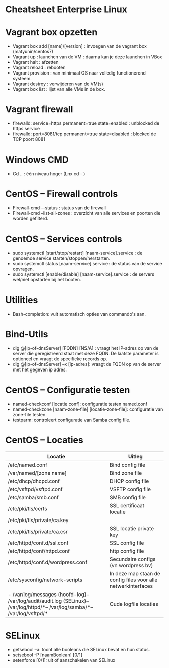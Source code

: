 # Cheatsheet Enterprise Linux

# Vagrant box opzetten

- Vagrant box add [name]/[version] : invoegen van de vagrant box (matyunin/centos7)
- Vagrant up : launchen van de VM : daarna kan je deze launchen in VBox
- Vagrant halt : afzetten
- Vagrant reload : rebooten
- Vagrant provision : van minimaal OS naar volledig functionerend systeem.
- Vagrant destroy : verwijderen van de VM(s)
- Vagrant box list : lijst van alle VMs in de box.

# Vagrant firewall

- firewalld: service=https permanent=true state=enabled : unblocked de https service
- firewalld: port=8081/tcp permanent=true state=disabled : blocked de TCP poort 8081

# Windows CMD

- Cd .. : één niveau hoger (Lnx cd - )

# CentOS – Firewall controls

- Firewall-cmd --status : status van de firewall
- Firewall-cmd –list-all-zones : overzicht van alle services en poorten die worden gefilterd.

# CentOS – Services controls

- sudo systemctl [start/stop/restart] [naam-service].service : de genoemde service starten/stoppen/herstarten.
- sudo systemctl status [naam-service].service : de status van de service opvragen.
- sudo systemctl [enable/disable] [naam-service].service : de servers wel/niet opstarten bij het booten.

# Utilities

- Bash-completion: vult automatisch opties van commando's aan.

# Bind-Utils

- dig @[ip-of-dnsServer] [FQDN] [NS/A] : vraagt het IP-adres op van de server die geregistreerd staat met deze FQDN. De laatste parameter is optioneel en vraagt de specifieke records op.
- dig @[ip-of-dnsServer] –x [ip-adres]: vraagt de FQDN op van de server met het gegeven ip adres.

# CentOS – Configuratie testen

- named-checkconf [locatie conf]: configuratie testen named.conf
- named-checkzone [naam-zone-file] [locatie-zone-file]: configuratie van zone-file testen.
- testparm: controleert configuratie van Samba config file.

# CentOS – Locaties

| Locatie | Uitleg |
| --- | --- |
| /etc/named.conf | Bind config file |
| /var/named/[zone name] | Bind zone file |
| /etc/dhcp/dhcpd.conf | DHCP config file |
| /etc/vsftpd/vsftpd.conf | VSFTP config file |
| /etc/samba/smb.conf | SMB config file |
| /etc/pki/tls/certs | SSL certificaat locatie |
| /etc/pki/tls/private/ca.key  
/etc/pki/tls/private/ca.csr | SSL locatie private key |
| /etc/httpd/conf.d/ssl.conf | SSL config file |
| /etc/httpd/conf/httpd.conf | http config file |
| /etc/httpd/conf.d/wordpress.conf | Secundaire configs (vn wordpress bv) |
| /etc/sysconfig/network-scripts | In deze map staan de config files voor alle netwerkinterfaces |
| - /var/log/messages (hoofd-log)– /var/log/audit/audit.log (SELinux)– /var/log/httpd/\*– /var/log/samba/\*– /var/log/vsftpd/\* | Oude logfile locaties |

# SELinux

- getsebool –a: toont alle booleans die SELinux bevat en hun status.
- setsebool -P [naamBoolean] [0/1]
- setenforce [0/1]: uit of aanschakelen van SELinux